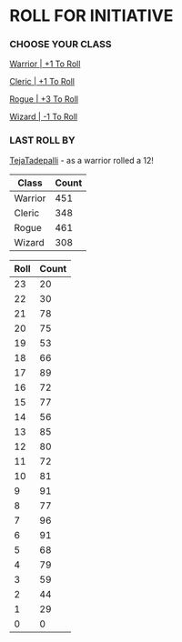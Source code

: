 # ROLL FOR INITIATIVE
### CHOOSE YOUR CLASS

[Warrior | +1 To Roll](https://github.com/benjaminsampica/benjaminsampica/issues/new?title=roll%7Cwarrior&body=Just+click+%27Submit+new+issue%27.)

[Cleric | +1 To Roll](https://github.com/benjaminsampica/benjaminsampica/issues/new?title=roll%7Ccleric&body=Just+click+%27Submit+new+issue%27.)

[Rogue | +3 To Roll](https://github.com/benjaminsampica/benjaminsampica/issues/new?title=roll%7Crogue&body=Just+click+%27Submit+new+issue%27.)

[Wizard | -1 To Roll](https://github.com/benjaminsampica/benjaminsampica/issues/new?title=roll%7Cwizard&body=Just+click+%27Submit+new+issue%27.)
### LAST ROLL BY
[TejaTadepalli](https://www.github.com/TejaTadepalli) - as a warrior rolled a 12!

|Class|Count|
|-|-|
|Warrior|451|
|Cleric|348|
|Rogue|461|
|Wizard|308|

|Roll|Count|
|-|-|
|23|20
|22|30
|21|78
|20|75
|19|53
|18|66
|17|89
|16|72
|15|77
|14|56
|13|85
|12|80
|11|72
|10|81
|9|91
|8|77
|7|96
|6|91
|5|68
|4|79
|3|59
|2|44
|1|29
|0|0
